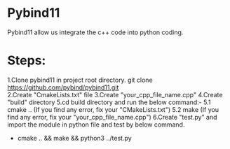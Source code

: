 # Pybind11
Pybind11 allow us integrate the c++ code into python coding.

# Steps:
1.Clone pybind11 in project root directory.
  git clone https://github.com/pybind/pybind11.git  
2.Create "CmakeLists.txt" file
3.Create "your_cpp_file_name.cpp"
4.Create "build" directory
5.cd build directory and run the below command:-
  5.1 cmake .. (If you find any error, fix your "CMakeLists.txt")
  5.2 make (If you find any error, fix your "your_cpp_file_name.cpp")
6.Create "test.py" and import the module in python file and test by below command.
  - cmake .. && make && python3 ../test.py

